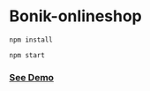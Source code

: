 # Bonik-onlineshop

```
npm install
```
 
```
npm start
```  
      
<h3><a href="https://bonik-onlineshop-beknur.netlify.app/">See Demo</a></h3>                                

